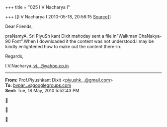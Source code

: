 +++
title = "025 I V Nacharya I"

+++
[[I V Nacharya I	2010-05-18, 20:56:15 [Source](https://groups.google.com/g/bvparishat/c/UY8NbmB5FtY)]]



Dear Friends,

praNamyA. Sri PiyuSh kant Dixit mahoday sent a file in"Walkman ChaNakya-90 Font".When I downloaded it the content was not understood.I may be kindly enlightened how to make out the content there-in.

Regards,

I.V.Nacharya.[ivi...@yahoo.co.in]()  

  

------------------------------------------------------------------------

**From:** Prof.Piyushkant Dixit \<[piyushk...@gmail.com]()\>  
**To:** [bvpar...@googlegroups.com]()  
**Sent:** Tue, 18 May, 2010 5:52:43 PM  







